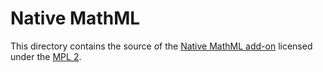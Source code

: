 # Native MathML

This directory contains the source of the
[Native MathML add-on](https://addons.mozilla.org/en-US/firefox/addon/native-mathml/)
licensed under the [MPL 2](https://www.mozilla.org/en-US/MPL/2.0/).
